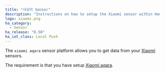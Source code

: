 ```yaml
---
title: "샤오미 Sensor"
description: "Instructions on how to setup the Xiaomi sensor within Home Assistant."
logo: xiaomi.png
ha_category:
  - Sensor
ha_release: "0.50"
ha_iot_class: Local Push
---
```


The `xiaomi aqara` sensor platform allows you to get data from your [Xiaomi](https://www.mi.com/en/) sensors.

The requirement is that you have setup [Xiaomi aqara](/integrations/xiaomi_aqara/).
